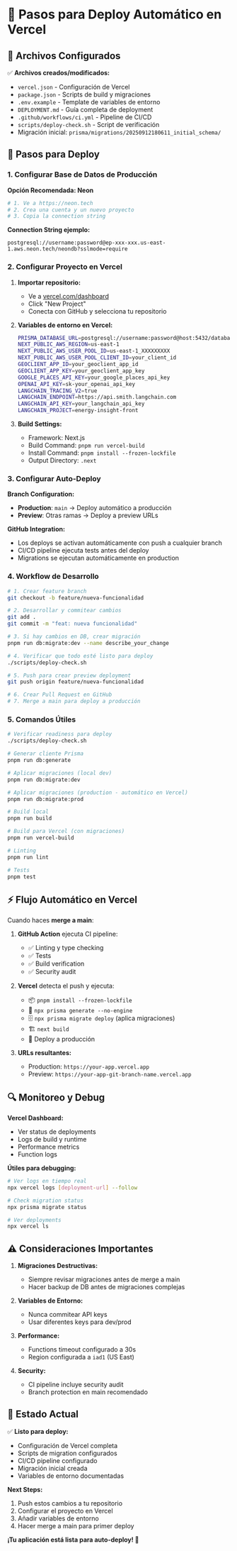 # 🚀 Pasos para Deploy Automático en Vercel

## 📁 Archivos Configurados

✅ **Archivos creados/modificados:**
- `vercel.json` - Configuración de Vercel
- `package.json` - Scripts de build y migraciones
- `.env.example` - Template de variables de entorno
- `DEPLOYMENT.md` - Guía completa de deployment
- `.github/workflows/ci.yml` - Pipeline de CI/CD
- `scripts/deploy-check.sh` - Script de verificación
- Migración inicial: `prisma/migrations/20250912180611_initial_schema/`

## 🚀 Pasos para Deploy

### 1. Configurar Base de Datos de Producción

**Opción Recomendada: Neon**
```bash
# 1. Ve a https://neon.tech
# 2. Crea una cuenta y un nuevo proyecto
# 3. Copia la connection string
```

**Connection String ejemplo:**
```
postgresql://username:password@ep-xxx-xxx.us-east-1.aws.neon.tech/neondb?sslmode=require
```

### 2. Configurar Proyecto en Vercel

1. **Importar repositorio:**
   - Ve a [vercel.com/dashboard](https://vercel.com/dashboard)
   - Click "New Project"
   - Conecta con GitHub y selecciona tu repositorio

2. **Variables de entorno en Vercel:**
   ```bash
   PRISMA_DATABASE_URL=postgresql://username:password@host:5432/database
   NEXT_PUBLIC_AWS_REGION=us-east-1
   NEXT_PUBLIC_AWS_USER_POOL_ID=us-east-1_XXXXXXXXX
   NEXT_PUBLIC_AWS_USER_POOL_CLIENT_ID=your_client_id
   GEOCLIENT_APP_ID=your_geoclient_app_id
   GEOCLIENT_APP_KEY=your_geoclient_app_key
   GOOGLE_PLACES_API_KEY=your_google_places_api_key
   OPENAI_API_KEY=sk-your_openai_api_key
   LANGCHAIN_TRACING_V2=true
   LANGCHAIN_ENDPOINT=https://api.smith.langchain.com
   LANGCHAIN_API_KEY=your_langchain_api_key
   LANGCHAIN_PROJECT=energy-insight-front
   ```

3. **Build Settings:**
   - Framework: Next.js
   - Build Command: `pnpm run vercel-build`
   - Install Command: `pnpm install --frozen-lockfile`
   - Output Directory: `.next`

### 3. Configurar Auto-Deploy

**Branch Configuration:**
- **Production**: `main` → Deploy automático a producción
- **Preview**: Otras ramas → Deploy a preview URLs

**GitHub Integration:**
- Los deploys se activan automáticamente con push a cualquier branch
- CI/CD pipeline ejecuta tests antes del deploy
- Migrations se ejecutan automáticamente en production

### 4. Workflow de Desarrollo

```bash
# 1. Crear feature branch
git checkout -b feature/nueva-funcionalidad

# 2. Desarrollar y commitear cambios
git add .
git commit -m "feat: nueva funcionalidad"

# 3. Si hay cambios en DB, crear migración
pnpm run db:migrate:dev --name describe_your_change

# 4. Verificar que todo esté listo para deploy
./scripts/deploy-check.sh

# 5. Push para crear preview deployment
git push origin feature/nueva-funcionalidad

# 6. Crear Pull Request en GitHub
# 7. Merge a main para deploy a producción
```

### 5. Comandos Útiles

```bash
# Verificar readiness para deploy
./scripts/deploy-check.sh

# Generar cliente Prisma
pnpm run db:generate

# Aplicar migraciones (local dev)
pnpm run db:migrate:dev

# Aplicar migraciones (production - automático en Vercel)
pnpm run db:migrate:prod

# Build local
pnpm run build

# Build para Vercel (con migraciones)
pnpm run vercel-build

# Linting
pnpm run lint

# Tests
pnpm test
```

## ⚡ Flujo Automático en Vercel

Cuando haces **merge a main**:

1. **GitHub Action** ejecuta CI pipeline:
   - ✅ Linting y type checking
   - ✅ Tests
   - ✅ Build verification
   - ✅ Security audit

2. **Vercel** detecta el push y ejecuta:
   - 📦 `pnpm install --frozen-lockfile`
   - 🔄 `npx prisma generate --no-engine`
   - 🗄️ `npx prisma migrate deploy` (aplica migraciones)
   - 🏗️ `next build`
   - 🚀 Deploy a producción

3. **URLs resultantes:**
   - Production: `https://your-app.vercel.app`
   - Preview: `https://your-app-git-branch-name.vercel.app`

## 🔍 Monitoreo y Debug

**Vercel Dashboard:**
- Ver status de deployments
- Logs de build y runtime
- Performance metrics
- Function logs

**Útiles para debugging:**
```bash
# Ver logs en tiempo real
npx vercel logs [deployment-url] --follow

# Check migration status
npx prisma migrate status

# Ver deployments
npx vercel ls
```

## ⚠️ Consideraciones Importantes

1. **Migraciones Destructivas:**
   - Siempre revisar migraciones antes de merge a main
   - Hacer backup de DB antes de migraciones complejas

2. **Variables de Entorno:**
   - Nunca commitear API keys
   - Usar diferentes keys para dev/prod

3. **Performance:**
   - Functions timeout configurado a 30s
   - Region configurada a `iad1` (US East)

4. **Security:**
   - CI pipeline incluye security audit
   - Branch protection en main recomendado

## 🎯 Estado Actual

✅ **Listo para deploy:**
- Configuración de Vercel completa
- Scripts de migration configurados
- CI/CD pipeline configurado
- Migración inicial creada
- Variables de entorno documentadas

**Next Steps:**
1. Push estos cambios a tu repositorio
2. Configurar el proyecto en Vercel
3. Añadir variables de entorno
4. Hacer merge a main para primer deploy

**¡Tu aplicación está lista para auto-deploy! 🚀**